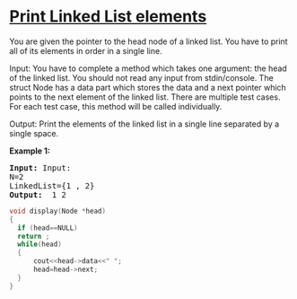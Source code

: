 # [Print Linked List elements ](https://practice.geeksforgeeks.org/problems/print-linked-list-elements/1/?category[]=Linked%20List&category[]=Linked%20List&difficulty[]=-2&difficulty[]=-1&page=1&query=category[]Linked%20Listdifficulty[]-2difficulty[]-1page1category[]Linked%20List)
<p>You are given the pointer to the head node of a linked list. You have to print all of its elements in order in a single line.

Input:
You have to complete a method which takes one argument: the head of the linked list. You should not read any input from stdin/console. The struct Node has a data part which stores the data and a next pointer which points to the next element of the linked list. There are multiple test cases. For each test case, this method will be called individually.

Output:
Print the elements of the linked list in a single line separated by a single space.</p>

<div>
<p><strong>Example 1:</strong></p>

<pre><strong>Input: </strong><span id="example-input-1-1">Input:
N=2
LinkedList={1 , 2}</span>
<strong>Output: </strong><span id="example-output-1"> 1 2
</pre>


</div>

```cpp
void display(Node *head)
{
  if (head==NULL)
  return ;
  while(head)
  {
      cout<<head->data<<" ";
      head=head->next;
  }
}

